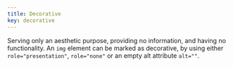 ```yaml
---
title: Decorative
key: decorative
---
```


Serving only an aesthetic purpose, providing no information, and having no functionality. An `img` element can be marked as decorative, by using either `role="presentation"`, `role="none"` or an empty alt attribute `alt=""`.
